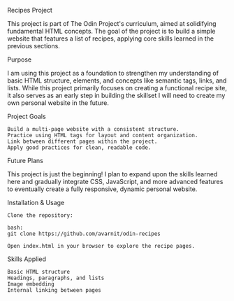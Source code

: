 Recipes Project

This project is part of The Odin Project's curriculum, aimed at solidifying fundamental HTML concepts. The goal of the project is to build a simple website that features a list of recipes, applying core skills learned in the previous sections.

Purpose

I am using this project as a foundation to strengthen my understanding of basic HTML structure, elements, and concepts like semantic tags, links, and lists. While this project primarily focuses on creating a functional recipe site, it also serves as an early step in building the skillset I will need to create my own personal website in the future.

Project Goals

    Build a multi-page website with a consistent structure.
    Practice using HTML tags for layout and content organization.
    Link between different pages within the project.
    Apply good practices for clean, readable code.

Future Plans

This project is just the beginning! I plan to expand upon the skills learned here and gradually integrate CSS, JavaScript, and more advanced features to eventually create a fully responsive, dynamic personal website.

Installation & Usage

    Clone the repository:

    bash:
    git clone https://github.com/avarnit/odin-recipes

    Open index.html in your browser to explore the recipe pages.

Skills Applied

    Basic HTML structure
    Headings, paragraphs, and lists
    Image embedding
    Internal linking between pages